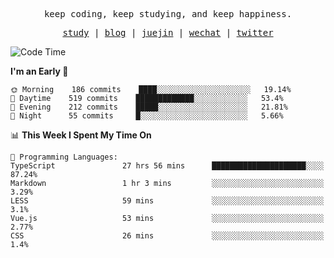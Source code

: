 <p align="center">
  <samp>
    <span>keep coding, keep studying, and keep happiness.</span>
  </samp>
</p>

<p align="center">
  <samp>
    <a href="https://github.com/ouduidui/fe-study">study</a> |
    <a href="https://deweyou.me">blog</a>  |
    <a href="https://juejin.cn/user/4309700183594366">juejin</a> |
    <a href="https://user-images.githubusercontent.com/54696834/165071004-6509e3f2-90c3-448c-9d92-3da42b0c2021.jpeg">wechat</a> |
    <a href="https://twitter.com/ouduidui">twitter</a>
  </samp>
</p>

<!--START_SECTION:waka-->
![Code Time](http://img.shields.io/badge/Code%20Time-0%20secs-blue)

**I'm an Early 🐤** 

```text
🌞 Morning    186 commits    ████░░░░░░░░░░░░░░░░░░░░░   19.14% 
🌆 Daytime    519 commits    █████████████░░░░░░░░░░░░   53.4% 
🌃 Evening    212 commits    █████░░░░░░░░░░░░░░░░░░░░   21.81% 
🌙 Night      55 commits     █░░░░░░░░░░░░░░░░░░░░░░░░   5.66%

```


📊 **This Week I Spent My Time On** 

```text
💬 Programming Languages: 
TypeScript               27 hrs 56 mins      █████████████████████░░░░   87.24% 
Markdown                 1 hr 3 mins         ░░░░░░░░░░░░░░░░░░░░░░░░░   3.29% 
LESS                     59 mins             ░░░░░░░░░░░░░░░░░░░░░░░░░   3.1% 
Vue.js                   53 mins             ░░░░░░░░░░░░░░░░░░░░░░░░░   2.77% 
CSS                      26 mins             ░░░░░░░░░░░░░░░░░░░░░░░░░   1.4%

```


<!--END_SECTION:waka-->
